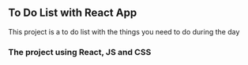 ## To Do List with React App


 This project is a to do list with the things you need to do during the day

### The project using React, JS and CSS

